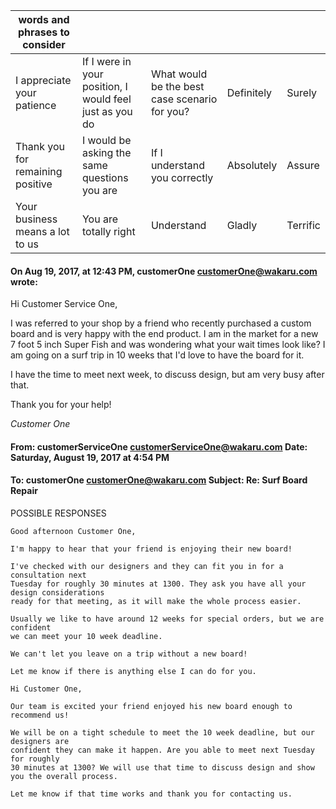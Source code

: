 | words and phrases to consider   |   |   |   |   |
|---|---|---|---|---|
| I appreciate your patience  | If I were in your position, I would feel just as you do  | What would be the best case scenario for you?  | Definitely  | Surely  |
| Thank you for remaining positive | I would be asking the same questions you are  | If I understand you correctly  | Absolutely  | Assure  |
| Your business means a lot to us  | You are totally right  | Understand  | Gladly  | Terrific  |
#### On Aug 19, 2017, at 12:43 PM, customerOne <customerOne@wakaru.com> wrote:

Hi Customer Service One,

I was referred to your shop by a friend who recently purchased a custom board and is very happy with the end product. I am in the market for a new 7 foot 5 inch Super Fish and was wondering what your wait times look like? I am going on a surf trip in 10 weeks that I'd love to have the board for it.

I have the time to meet next week, to discuss design, but am very busy after that.

Thank you for your help!

*Customer One*

#### From: customerServiceOne <customerServiceOne@wakaru.com> Date: Saturday, August 19, 2017 at 4:54 PM
#### To: customerOne <customerOne@wakaru.com> Subject: Re: Surf Board Repair

POSSIBLE RESPONSES

```text
Good afternoon Customer One,

I'm happy to hear that your friend is enjoying their new board!

I've checked with our designers and they can fit you in for a consultation next
Tuesday for roughly 30 minutes at 1300. They ask you have all your design considerations
ready for that meeting, as it will make the whole process easier.

Usually we like to have around 12 weeks for special orders, but we are confident
we can meet your 10 week deadline.

We can't let you leave on a trip without a new board!

Let me know if there is anything else I can do for you.
```

```text
Hi Customer One,

Our team is excited your friend enjoyed his new board enough to recommend us!

We will be on a tight schedule to meet the 10 week deadline, but our designers are
confident they can make it happen. Are you able to meet next Tuesday for roughly
30 minutes at 1300? We will use that time to discuss design and show you the overall process. 

Let me know if that time works and thank you for contacting us.
```
